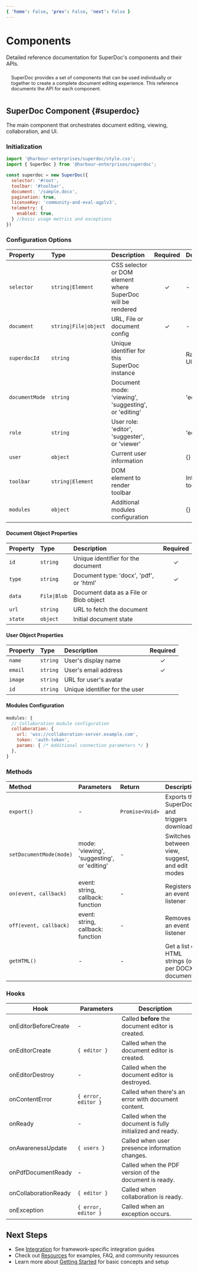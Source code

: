 ```yaml
---
{ 'home': False, 'prev': False, 'next': False }
---
```


# Components

Detailed reference documentation for SuperDoc's components and their APIs.

<p style="margin-bottom: 2rem;
    padding: 0.5rem 0.85rem;
    border: 1px solid var(--vp-c-divider);
    border-radius: 4px;
    text-decoration: none;
    color: var(--vp-c-text-2);
    transition: color .4s ease-in-out;
    font-size: .8rem;">
SuperDoc provides a set of components that can be used individually or together to create a complete document editing experience. This reference documents the API for each component.
</p>

## SuperDoc Component {#superdoc}

The main component that orchestrates document editing, viewing, collaboration, and UI.

### Initialization

```javascript
import '@harbour-enterprises/superdoc/style.css';
import { SuperDoc } from '@harbour-enterprises/superdoc';

const superdoc = new SuperDoc({
  selector: '#root',
  toolbar: '#toolbar',
  document: '/sample.docx',
  pagination: true,
  licenseKey: 'community-and-eval-agplv3',
  telemetry: { 
    enabled: true,
  } //basic usage metrics and exceptions
})
```

### Configuration Options

| Property       | Type              | Description                                                 | Required | Default          |
| :------------- | :---------------- | :---------------------------------------------------------- | :------: | :--------------- |
| `selector`     | `string\|Element` | CSS selector or DOM element where SuperDoc will be rendered |    ✓     | -                |
| `document`     | `string\|File\|object` | URL, File or document config                           |    ✓     | -                |
| `superdocId`   | `string`          | Unique identifier for this SuperDoc instance                |          | Random UUID      |
| `documentMode` | `string`          | Document mode: 'viewing', 'suggesting', or 'editing'         |          | 'editing'        |
| `role`         | `string`          | User role: 'editor', 'suggester', or 'viewer'               |          | 'editor'         |
| `user`         | `object`          | Current user information                                    |          | {}               |
| `toolbar`      | `string\|Element` | DOM element to render toolbar                               |          | Internal toolbar |
| `modules`      | `object`          | Additional modules configuration                            |          | {}               |

#### Document Object Properties

| Property | Type         | Description                             | Required |
| :------- | :----------- | :-------------------------------------- | :------: |
| `id`     | `string`     | Unique identifier for the document      |    ✓     |
| `type`   | `string`     | Document type: 'docx', 'pdf', or 'html' |    ✓     |
| `data`   | `File\|Blob` | Document data as a File or Blob object  |          |
| `url`    | `string`     | URL to fetch the document               |          |
| `state`  | `object`     | Initial document state                  |          |

#### User Object Properties

| Property | Type     | Description                    | Required |
| :------- | :------- | :----------------------------- | :------: |
| `name`   | `string` | User's display name            |    ✓     |
| `email`  | `string` | User's email address           |    ✓     |
| `image`  | `string` | URL for user's avatar          |          |
| `id`     | `string` | Unique identifier for the user |          |

#### Modules Configuration

```javascript
modules: {
  // Collaboration module configuration
  collaboration: {
    url: 'wss://collaboration-server.example.com',
    token: 'auth-token',
    params: { /* Additional connection parameters */ }
  },
}
```

### Methods

| Method                                | Parameters                        | Return          | Description                                                 |
| :------------------------------------ | :-------------------------------- | :-------------- | :---------------------------------------------------------- |
| `export()`                            | -                                 | `Promise<Void>` | Exports the SuperDocs and triggers download                 |
| `setDocumentMode(mode)`               | mode: 'viewing', 'suggesting', or 'editing'      | -               | Switches between view, suggest, and edit modes                        |
| `on(event, callback)`                 | event: string, callback: function | -               | Registers an event listener                                 |
| `off(event, callback)`                | event: string, callback: function | -               | Removes an event listener                                   |
| `getHTML()`                           | -                                 | -               | Get a list of HTML strings (one per DOCX document)          |

### Hooks

| Hook                 | Parameters                | Description                                             |
| -------------------- | ------------------------- | ------------------------------------------------------- |
| onEditorBeforeCreate | -                         | Called **before** the document editor is created.       |
| onEditorCreate       | `{ editor }`              | Called when the document editor is created.             |
| onEditorDestroy      | -                         | Called when the document editor is destroyed.           |
| onContentError       | `{ error, editor }`       | Called when there's an error with document content.     |
| onReady              | -                         | Called when the document is fully initialized and ready.|
| onAwarenessUpdate    | `{ users }`               | Called when user presence information changes.          |
| onPdfDocumentReady   | -                         | Called when the PDF version of the document is ready.   |
| onCollaborationReady | `{ editor }`              | Called when collaboration is ready.                     |
| onException          | `{ error, editor }`       | Called when an exception occurs.                        |

## Next Steps

- See [Integration](/integration/) for framework-specific integration guides
- Check out [Resources](/resources/) for examples, FAQ, and community resources
- Learn more about [Getting Started](/) for basic concepts and setup
